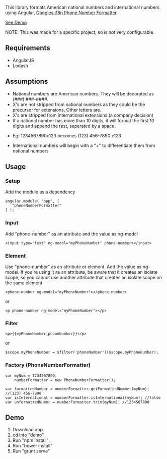 This library formats American national numbers and international numbers using Angular, [Googles i18n Phone Number Formatter](https://github.com/googlei18n/libphonenumber).

[See Demo](http://lposen.github.io/angular-phonenumber-formatter/demo)

NOTE: This was made for a specific project, so is not very configurable.

## Requirements

- AngularJS
- Lodash

## Assumptions
- National numbers are American numbers.  They will be decorated as (###) ###-####.
- X's are not stripped from national numbers as they could be the precursor for extensions.  Other letters are.
- X's are stripped from international extensions (a company decision)
- If a national number has more than 10 digits, it will format the first 10 digits and append the rest, seperated by a space.
* Eg: 1234567890x123 becomes (123) 456-7890 x123
- International numbers will begin with a "+" to differentiate them from national numbers

## Usage
### Setup
Add the module as a dependency


    angular.module( "app", [
       "phoneNumberFormatter"
    ] );

### Input
Add "phone-number" as an attribute and the value as ng-model


    <input type="text" ng-model="myPhoneNumber" phone-number></input>


### Element
Use "phone-number" as an attribute or element. Add the value as ng-model.
If you're using it as an attribute, be aware that it creates an isolate scope, so you cannot use another attribute that creates an isolate scope on the same element


    <phone-number ng-model="myPhoneNumber"></phone-number>

or

    <p phone-number ng-model="myPhoneNumber"></p>


### Filter

    <p>{{myPhoneNumber|phoneNumber}}</p>
or

    $scope.myPhoneNumber = $filter('phoneNumber')($scope.myPhoneNumber);

### Factory (PhoneNumberFormatter)

    var myNum = 1234567890,
        numberFormatter = new PhoneNumberFormatter();

    var formattedNumber = numberFormatter.getFormattedNumber(myNum); //(123) 456-7890
    var isInternational = numberFormatter.isInternational(myNum); //false
    var unformattedNumer = numberFormatter.trim(myNum); //1234567890



## Demo
1. Download app
2. cd into "demo"
3. Run "npm install"
4. Run "bower install"
5. Run "grunt serve"
